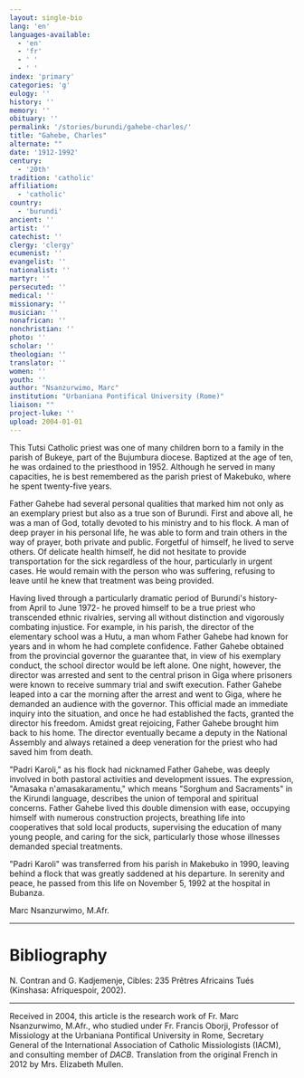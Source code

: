 ```yaml
---
layout: single-bio
lang: 'en'
languages-available:
  - 'en'
  - 'fr'
  - ' '
  - ' '
index: 'primary'
categories: 'g'
eulogy: ''
history: ''
memory: ''
obituary: ''
permalink: '/stories/burundi/gahebe-charles/'
title: "Gahebe, Charles"
alternate: ""
date: '1912-1992'
century:
  - '20th'
tradition: 'catholic'
affiliation:
  - 'catholic'
country:
  - 'burundi'
ancient: ''
artist: ''
catechist: ''
clergy: 'clergy'
ecumenist: ''
evangelist: ''
nationalist: ''
martyr: ''
persecuted: ''
medical: ''
missionary: ''
musician: ''
nonafrican: ''
nonchristian: ''
photo: ''
scholar: ''
theologian: ''
translator: ''
women: ''
youth: ''
author: "Nsanzurwimo, Marc"
institution: "Urbaniana Pontifical University (Rome)"
liaison: ""
project-luke: ''
upload: 2004-01-01
---
```




This Tutsi Catholic priest was one of many children born to a family in the parish of Bukeye, part of the Bujumbura diocese. Baptized at the age of ten, he was ordained to the priesthood in 1952. Although he served in many capacities, he is best remembered as the parish priest of Makebuko, where he spent twenty-five years.

Father Gahebe had several personal qualities that marked him not only as an exemplary priest but also as a true son of Burundi. First and above all, he was a man of God, totally devoted to his ministry and to his flock. A man of deep prayer in his personal life, he was able to form and train others in the way of prayer, both private and public. Forgetful of himself, he lived to serve others. Of delicate health himself, he did not hesitate to provide transportation for the sick regardless of the hour, particularly in urgent cases. He would remain with the person who was suffering, refusing to leave until he knew that treatment was being provided.

Having lived through a particularly dramatic period of Burundi's history- from April to June 1972- he proved himself to be a true priest who transcended ethnic rivalries, serving all without distinction and vigorously combating injustice. For example, in his parish, the director of the elementary school was a Hutu, a man whom Father Gahebe had known for years and in whom he had complete confidence. Father Gahebe obtained from the provincial governor the guarantee that, in view of his exemplary conduct, the school director would be left alone. One night, however, the director was arrested and sent to the central prison in Giga where prisoners were known to receive summary trial and swift execution. Father Gahebe leaped into a car the morning after the arrest and went to Giga, where he demanded an audience with the governor. This official made an immediate inquiry into the situation, and once he had established the facts, granted the director his freedom. Amidst great rejoicing, Father Gahebe brought him back to his home. The director eventually became a deputy in the National Assembly and always retained a deep veneration for the priest who had saved him from death.

"Padri Karoli," as his flock had nicknamed Father Gahebe, was deeply involved in both pastoral activities and development issues. The expression, "Amasaka n'amasakaramentu," which means "Sorghum and Sacraments" in the Kirundi language, describes the union of temporal and spiritual concerns. Father Gahebe lived this double dimension with ease, occupying himself with numerous construction projects, breathing life into cooperatives that sold local products, supervising the education of many young people, and caring for the sick, particularly those whose illnesses demanded special treatments.

"Padri Karoli" was transferred from his parish in Makebuko in 1990, leaving behind a flock that was greatly saddened at his departure. In serenity and peace, he passed from this life on November 5, 1992 at the hospital in Bubanza.

Marc Nsanzurwimo, M.Afr.

---

# Bibliography

N. Contran and G. Kadjemenje, Cibles: 235 Prêtres Africains Tués (Kinshasa: Afriquespoir, 2002).

---

Received in 2004, this article is the research work of Fr. Marc Nsanzurwimo, M.Afr., who studied under Fr. Francis Oborji, Professor of Missiology at the Urbaniana Pontifical University in Rome, Secretary General of the International Association of Catholic Missiologists (IACM), and consulting member of *DACB*. Translation from the original French in 2012 by Mrs. Elizabeth Mullen.
